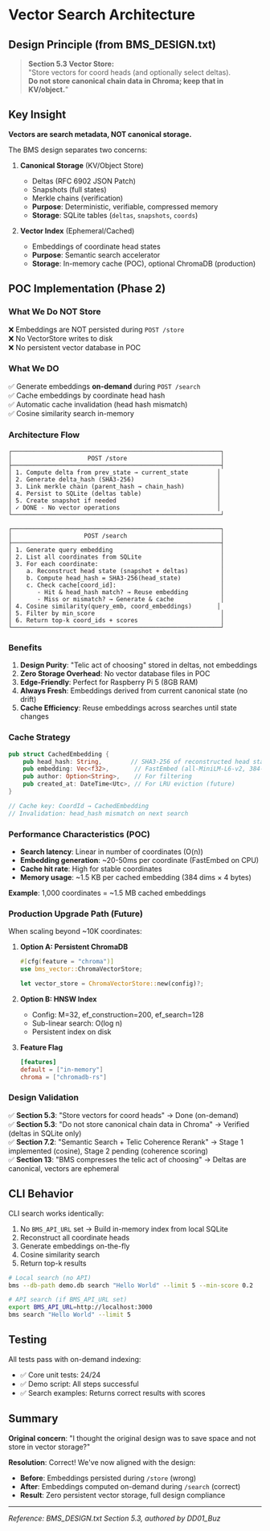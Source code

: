 # Vector Search Architecture

## Design Principle (from BMS_DESIGN.txt)

> **Section 5.3 Vector Store:**  
> "Store vectors for coord heads (and optionally select deltas).  
> **Do not store canonical chain data in Chroma; keep that in KV/object.**"

## Key Insight

**Vectors are search metadata, NOT canonical storage.**

The BMS design separates two concerns:

1. **Canonical Storage** (KV/Object Store)
   - Deltas (RFC 6902 JSON Patch)
   - Snapshots (full states)
   - Merkle chains (verification)
   - **Purpose**: Deterministic, verifiable, compressed memory
   - **Storage**: SQLite tables (`deltas`, `snapshots`, `coords`)

2. **Vector Index** (Ephemeral/Cached)
   - Embeddings of coordinate head states
   - **Purpose**: Semantic search accelerator
   - **Storage**: In-memory cache (POC), optional ChromaDB (production)

## POC Implementation (Phase 2)

### What We Do NOT Store

❌ Embeddings are NOT persisted during `POST /store`  
❌ No VectorStore writes to disk  
❌ No persistent vector database in POC  

### What We DO

✅ Generate embeddings **on-demand** during `POST /search`  
✅ Cache embeddings by coordinate head hash  
✅ Automatic cache invalidation (head hash mismatch)  
✅ Cosine similarity search in-memory  

### Architecture Flow

```
┌──────────────────────────────────────────────────────────┐
│                     POST /store                          │
├──────────────────────────────────────────────────────────┤
│ 1. Compute delta from prev_state → current_state        │
│ 2. Generate delta_hash (SHA3-256)                       │
│ 3. Link merkle chain (parent_hash → chain_hash)         │
│ 4. Persist to SQLite (deltas table)                     │
│ 5. Create snapshot if needed                            │
│ ✓ DONE - No vector operations                           │
└──────────────────────────────────────────────────────────┘

┌──────────────────────────────────────────────────────────┐
│                    POST /search                          │
├──────────────────────────────────────────────────────────┤
│ 1. Generate query embedding                              │
│ 2. List all coordinates from SQLite                      │
│ 3. For each coordinate:                                  │
│    a. Reconstruct head state (snapshot + deltas)         │
│    b. Compute head_hash = SHA3-256(head_state)           │
│    c. Check cache[coord_id]:                             │
│       - Hit & head_hash match? → Reuse embedding         │
│       - Miss or mismatch? → Generate & cache             │
│ 4. Cosine similarity(query_emb, coord_embeddings)       │
│ 5. Filter by min_score                                   │
│ 6. Return top-k coord_ids + scores                       │
└──────────────────────────────────────────────────────────┘
```

### Benefits

1. **Design Purity**: "Telic act of choosing" stored in deltas, not embeddings
2. **Zero Storage Overhead**: No vector database files in POC
3. **Edge-Friendly**: Perfect for Raspberry Pi 5 (8GB RAM)
4. **Always Fresh**: Embeddings derived from current canonical state (no drift)
5. **Cache Efficiency**: Reuse embeddings across searches until state changes

### Cache Strategy

```rust
pub struct CachedEmbedding {
    pub head_hash: String,        // SHA3-256 of reconstructed head state
    pub embedding: Vec<f32>,       // FastEmbed (all-MiniLM-L6-v2, 384-dim)
    pub author: Option<String>,    // For filtering
    pub created_at: DateTime<Utc>, // For LRU eviction (future)
}

// Cache key: CoordId → CachedEmbedding
// Invalidation: head_hash mismatch on next search
```

### Performance Characteristics (POC)

- **Search latency**: Linear in number of coordinates (O(n))
- **Embedding generation**: ~20-50ms per coordinate (FastEmbed on CPU)
- **Cache hit rate**: High for stable coordinates
- **Memory usage**: ~1.5 KB per cached embedding (384 dims × 4 bytes)

**Example**: 1,000 coordinates = ~1.5 MB cached embeddings

### Production Upgrade Path (Future)

When scaling beyond ~10K coordinates:

1. **Option A: Persistent ChromaDB**
   ```rust
   #[cfg(feature = "chroma")]
   use bms_vector::ChromaVectorStore;
   
   let vector_store = ChromaVectorStore::new(config)?;
   ```

2. **Option B: HNSW Index**
   - Config: M=32, ef_construction=200, ef_search=128
   - Sub-linear search: O(log n)
   - Persistent index on disk

3. **Feature Flag**
   ```toml
   [features]
   default = ["in-memory"]
   chroma = ["chromadb-rs"]
   ```

### Design Validation

✅ **Section 5.3**: "Store vectors for coord heads" → Done (on-demand)  
✅ **Section 5.3**: "Do not store canonical chain data in Chroma" → Verified (deltas in SQLite only)  
✅ **Section 7.2**: "Semantic Search + Telic Coherence Rerank" → Stage 1 implemented (cosine), Stage 2 pending (coherence scoring)  
✅ **Section 13**: "BMS compresses the telic act of choosing" → Deltas are canonical, vectors are ephemeral  

## CLI Behavior

CLI search works identically:
1. No `BMS_API_URL` set → Build in-memory index from local SQLite
2. Reconstruct all coordinate heads
3. Generate embeddings on-the-fly
4. Cosine similarity search
5. Return top-k results

```bash
# Local search (no API)
bms --db-path demo.db search "Hello World" --limit 5 --min-score 0.2

# API search (if BMS_API_URL set)
export BMS_API_URL=http://localhost:3000
bms search "Hello World" --limit 5
```

## Testing

All tests pass with on-demand indexing:
- ✅ Core unit tests: 24/24
- ✅ Demo script: All steps successful
- ✅ Search examples: Returns correct results with scores

## Summary

**Original concern**: "I thought the original design was to save space and not store in vector storage?"

**Resolution**: Correct! We've now aligned with the design:
- **Before**: Embeddings persisted during `/store` (wrong)
- **After**: Embeddings computed on-demand during `/search` (correct)
- **Result**: Zero persistent vector storage, full design compliance

---

*Reference: BMS_DESIGN.txt Section 5.3, authored by DD01_Buz*

